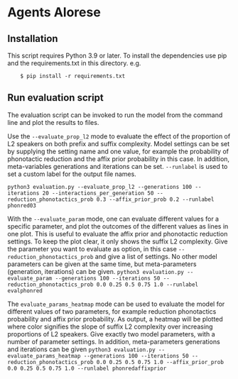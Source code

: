 # Agents Alorese


## Installation

This script requires Python 3.9 or later. To install the dependencies use pip and the requirements.txt in this directory. e.g.

```
    $ pip install -r requirements.txt
```


## Run evaluation script
The evaluation script can be invoked to run the model from the command line and plot the results to files.

Use the ``--evaluate_prop_l2`` mode to evaluate the effect of the proportion of L2 speakers on both prefix and suffix complexity. Model settings can be set by supplying the setting name and one value, for example the probability of phonotactic reduction and the affix prior probability in this case. In addition, meta-variables generations and iterations can be set. ``--runlabel`` is used to set a custom label for the output file names.

```python3 evaluation.py --evaluate_prop_l2 --generations 100 --iterations 20 --interactions_per_generation 50 --reduction_phonotactics_prob 0.3 --affix_prior_prob 0.2 --runlabel phonred03```

With the ``--evaluate_param`` mode, one can evaluate different values for a specific parameter, and plot the outcomes of the different values as lines in one plot. This is useful to evaluate the affix prior and phonotactic reduction settings. To keep the plot clear, it only shows the suffix L2 complexity. Give the parameter you want to evaluate as option, in this case ``--reduction_phonotactics_prob`` and give a list of settings. No other model parameters can be given at the same time, but meta-parameters (generation, iterations) can be given.
```python3 evaluation.py --evaluate_param --generations 100 --iterations 50 --reduction_phonotactics_prob 0.0 0.25 0.5 0.75 1.0 --runlabel evalphonred```

The ``evaluate_params_heatmap`` mode can be used to evaluate the model for different values of two parameters, for example reduction phonotactics probability and affix prior probability. As output, a heatmap will be plotted where color signifies the slope of suffix L2 complexity over increasing proportions of L2 speakers. Give exactly two model parameters, with a number of parameter settings. In addition, meta-parameters generations and iterations can be given
```python3 evaluation.py --evaluate_params_heatmap --generations 100 --iterations 50 --reduction_phonotactics_prob 0.0 0.25 0.5 0.75 1.0 --affix_prior_prob 0.0 0.25 0.5 0.75 1.0 --runlabel phonredaffixprior```